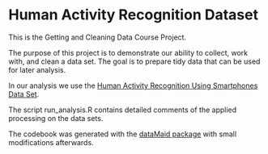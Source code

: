 # Human Activity Recognition Dataset
This is the Getting and Cleaning Data Course Project. 

The purpose of this project is to demonstrate our ability to collect, work with, and clean a data set. The goal is to prepare tidy data that can be used for later analysis. 

In our analysis we use the [Human Activity Recognition Using Smartphones Data Set](http://archive.ics.uci.edu/ml/datasets/Human+Activity+Recognition+Using+Smartphones).

The script run_analysis.R contains detailed comments of the applied processing on the data sets.

The codebook was generated with the [dataMaid package](https://cran.r-project.org/web/packages/dataMaid/index.html)  with small modifications afterwards.

